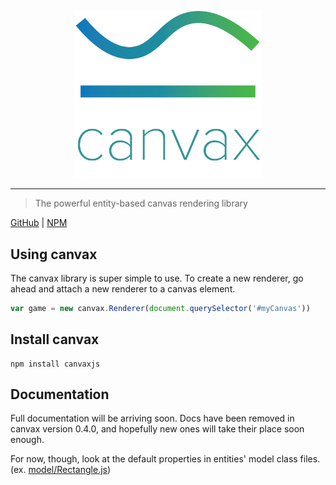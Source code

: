<p align="center" style="text-align: center;"><img src="https://raw.githubusercontent.com/ethanent/canvax/master/media/canvax-textIncluded.png" width="300" alt="canvax logo"/></p>

---

> The powerful entity-based canvas rendering library

[GitHub](https://github.com/ethanent/canvax) | [NPM](https://www.npmjs.com/package/canvaxjs)

## Using canvax

The canvax library is super simple to use. To create a new renderer, go ahead and attach a new renderer to a canvas element.

```javascript
var game = new canvax.Renderer(document.querySelector('#myCanvas'))
```

## Install canvax

```
npm install canvaxjs
```

## Documentation

Full documentation will be arriving soon. Docs have been removed in canvax version 0.4.0, and hopefully new ones will take their place soon enough.

For now, though, look at the default properties in entities' model class files. (ex. [model/Rectangle.js](https://github.com/ethanent/canvax/blob/master/model/Rectangle.js))